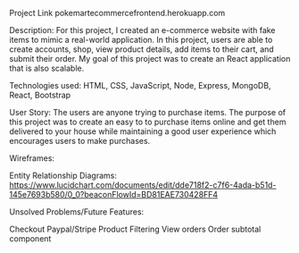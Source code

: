 Project Link pokemartecommercefrontend.herokuapp.com

Description: For this project, I created an e-commerce website with fake items to mimic a real-world application. In this project, users are able to create accounts, shop, view product details, add items to their cart, and submit their order. My goal of this project was to create an React application that is also scalable.

Technologies used: HTML, CSS, JavaScript, Node, Express, MongoDB, React, Bootstrap

User Story: The users are anyone trying to purchase items. The purpose of this project was to create an easy to to purchase items online and get them delivered to your house while maintaining a good user experience which encourages users to make purchases.

Wireframes:

Entity Relationship Diagrams: https://www.lucidchart.com/documents/edit/dde718f2-c7f6-4ada-b51d-145e7693b580/0_0?beaconFlowId=BD81EAE730428FF4

Unsolved Problems/Future Features:

Checkout
Paypal/Stripe
Product Filtering
View orders
Order subtotal component
